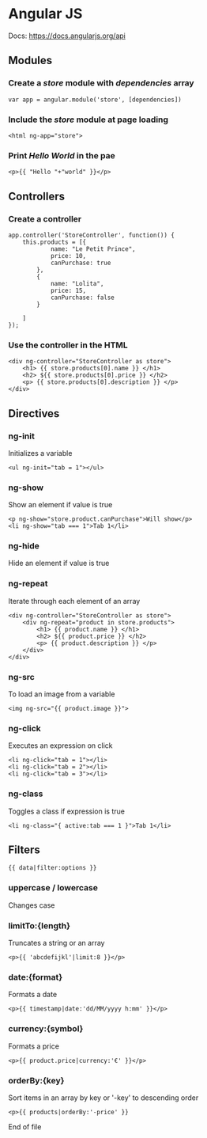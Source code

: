 Angular JS
==========

Docs:
https://docs.angularjs.org/api

## Modules

### Create a *store* module with *dependencies* array

    var app = angular.module('store', [dependencies])

### Include the *store* module at page loading

    <html ng-app="store">

### Print *Hello World* in the pae

    <p>{{ "Hello "+"world" }}</p>


## Controllers

### Create a controller

    app.controller('StoreController', function()) {
        this.products = [{
                name: "Le Petit Prince",
                price: 10,
                canPurchase: true
            },
            {
                name: "Lolita",
                price: 15,
                canPurchase: false
            }
        
        ]
    });
    
### Use the controller in the HTML

    <div ng-controller="StoreController as store">
        <h1> {{ store.products[0].name }} </h1>
        <h2> ${{ store.products[0].price }} </h2>
        <p> {{ store.products[0].description }} </p>
    </div>
    
    
## Directives

### ng-init
Initializes a variable

    <ul ng-init="tab = 1"></ul>

### ng-show
Show an element if value is true

    <p ng-show="store.product.canPurchase">Will show</p>
    <li ng-show="tab === 1">Tab 1</li>
    
### ng-hide
Hide an element if value is true

### ng-repeat
Iterate through each element of an array

    <div ng-controller="StoreController as store">
        <div ng-repeat="product in store.products">
            <h1> {{ product.name }} </h1>
            <h2> ${{ product.price }} </h2>
            <p> {{ product.description }} </p>
        </div>
    </div>

### ng-src
To load an image from a variable

    <img ng-src="{{ product.image }}">
    
### ng-click
Executes an expression on click

    <li ng-click="tab = 1"></li>
    <li ng-click="tab = 2"></li>
    <li ng-click="tab = 3"></li>

### ng-class
Toggles a class if expression is true

    <li ng-class="{ active:tab === 1 }">Tab 1</li>

## Filters

    {{ data|filter:options }}

### uppercase / lowercase
Changes case

### limitTo:{length}
Truncates a string or an array

    <p>{{ 'abcdefijkl'|limit:8 }}</p>

### date:{format}
Formats a date

    <p>{{ timestamp|date:'dd/MM/yyyy h:mm' }}</p>

### currency:{symbol}
Formats a price

    <p>{{ product.price|currency:'€' }}</p>

### orderBy:{key}
Sort items in an array by key or '-key' to descending order

    <p>{{ products|orderBy:'-price' }}



























End of file
